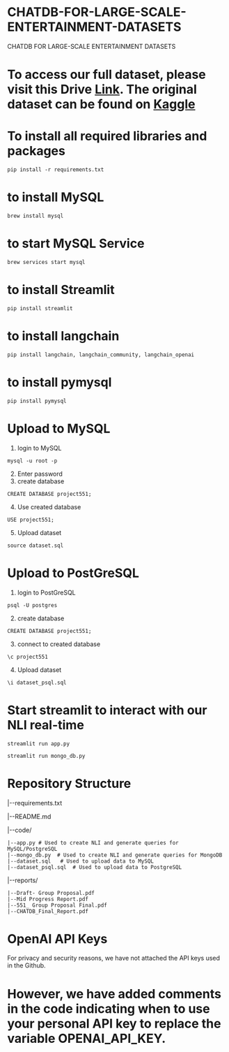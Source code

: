 # CHATDB-FOR-LARGE-SCALE-ENTERTAINMENT-DATASETS
CHATDB FOR LARGE-SCALE ENTERTAINMENT DATASETS

# To access our full dataset, please visit this Drive [Link](https://drive.google.com/drive/folders/1z1rtXkZ8yUWFPUhPlxfFKT2U-K7_RcWU?usp=drive_link). The original dataset can be found on [Kaggle](https://www.kaggle.com/datasets/grouplens/movielens-20m-dataset/data?select=genome_scores.csv)

# To install all required libraries and packages
`pip install -r requirements.txt`

# to install MySQL
`brew install mysql`

# to start MySQL Service
`brew services start mysql`

# to install Streamlit
`pip install streamlit`

# to install langchain
`pip install langchain, langchain_community, langchain_openai`

# to install pymysql
`pip install pymysql`


# Upload to MySQL
1. login to MySQL

`mysql -u root -p`

2. Enter password
3. create database

`CREATE DATABASE project551;`

4. Use created database

`USE project551;`

5. Upload dataset

`source dataset.sql`

# Upload to PostGreSQL
1. login to PostGreSQL

`psql -U postgres`

2. create database

`CREATE DATABASE project551;`
   
3. connect to created database

`\c project551`
   
4. Upload dataset

`\i dataset_psql.sql`

# Start streamlit to interact with our NLI real-time 
`streamlit run app.py`

`streamlit run mongo_db.py`

# Repository Structure 
|--requirements.txt  

|--README.md 

|--code/  

	|--app.py # Used to create NLI and generate queries for MySQL/PostgreSQL
  	|--mongo_db.py  # Used to create NLI and generate queries for MongoDB
	|--dataset.sql   # Used to upload data to MySQL
  	|--dataset_psql.sql  # Used to upload data to PostgreSQL
  
|--reports/

	|--Draft- Group Proposal.pdf 
	|--Mid Progress Report.pdf
	|--551_ Group Proposal Final.pdf
 	|--CHATDB_Final_Report.pdf


# OpenAI API Keys
For privacy and security reasons, we have not attached the API keys used in the Github. 
# However, we have added comments in the code indicating when to use your personal API key to replace the variable OPENAI_API_KEY.
